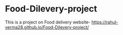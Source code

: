 # Food-Dilevery-project
This is a project on Food delivery website-
https://rahul-verma28.github.io/Food-Dilevery-project/
